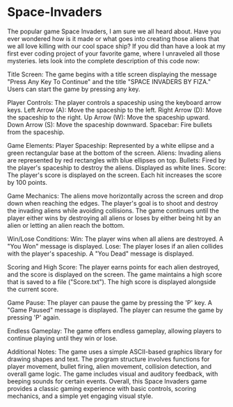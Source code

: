 # Space-Invaders
The popular game  Space Invaders, I am sure we all heard about. Have you ever wondered how is it made or what goes into creating those aliens that we all love killing with our cool space ship? If you did than have a look at my first ever coding project of your favorite game, where I unraveled all those mysteries.
lets look into the complete description of this code now:

Title Screen:
The game begins with a title screen displaying the message "Press Any Key To Continue" and the title "SPACE INVADERS BY FIZA."
Users can start the game by pressing any key.

Player Controls:
The player controls a spaceship using the keyboard arrow keys.
Left Arrow (A): Move the spaceship to the left.
Right Arrow (D): Move the spaceship to the right.
Up Arrow (W): Move the spaceship upward.
Down Arrow (S): Move the spaceship downward.
Spacebar: Fire bullets from the spaceship.

Game Elements:
Player Spaceship: Represented by a white ellipse and a green rectangular base at the bottom of the screen.
Aliens: Invading aliens are represented by red rectangles with blue ellipses on top.
Bullets: Fired by the player's spaceship to destroy the aliens. Displayed as white lines.
Score: The player's score is displayed on the screen. Each hit increases the score by 100 points.

Game Mechanics:
The aliens move horizontally across the screen and drop down when reaching the edges.
The player's goal is to shoot and destroy the invading aliens while avoiding collisions.
The game continues until the player either wins by destroying all aliens or loses by either being hit by an alien or letting an alien reach the bottom.

Win/Lose Conditions:
Win: The player wins when all aliens are destroyed. A "You Won" message is displayed.
Lose: The player loses if an alien collides with the player's spaceship. A "You Dead" message is displayed.

Scoring and High Score:
The player earns points for each alien destroyed, and the score is displayed on the screen.
The game maintains a high score that is saved to a file ("Score.txt").
The high score is displayed alongside the current score.

Game Pause:
The player can pause the game by pressing the 'P' key. A "Game Paused" message is displayed.
The player can resume the game by pressing 'P' again.

Endless Gameplay:
The game offers endless gameplay, allowing players to continue playing until they win or lose.

Additional Notes:
The game uses a simple ASCII-based graphics library for drawing shapes and text.
The program structure involves functions for player movement, bullet firing, alien movement, collision detection, and overall game logic.
The game includes visual and auditory feedback, with beeping sounds for certain events.
Overall, this Space Invaders game provides a classic gaming experience with basic controls, scoring mechanics, and a simple yet engaging visual style.





